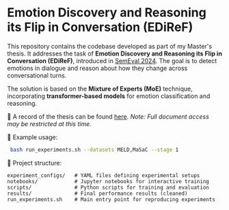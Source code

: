 # Emotion Discovery and Reasoning its Flip in Conversation (EDiReF)

This repository contains the codebase developed as part of my Master's thesis. It addresses the task of **Emotion Discovery and Reasoning its Flip in Conversation (EDiReF)**, introduced in [SemEval 2024](https://semeval.github.io/SemEval2024/). The goal is to detect emotions in dialogue and reason about how they change across conversational turns.

The solution is based on the **Mixture of Experts (MoE)** technique, incorporating **transformer-based models** for emotion classification and reasoning.

📄 A record of the thesis can be found [here](https://repo.pw.edu.pl/info/master/WUT7d61093cf864411ebc750603bb42cee5?r=supervisedwork&ps=20&tab=&title=Prace%2Bmagisterskie%2B%25E2%2580%2593%2BZastosowanie%2Bmieszaniny%2Bekspert%25C3%25B3w%2Bdo%2Brozpoznawania%2Bemocji%2Bi%2Bwypowiedzi%2Bpowoduj%25C4%2585cych%2Bzmian%25C4%2599%2Bemocji%2Bw%2Bkonwersacji%2B%25E2%2580%2593%2BPolitechnika%2BWarszawska&lang=pl).
*Note: Full document access may be restricted at this time.*

🔧 Example usage:
```bash
 bash run_experiments.sh --datasets MELD,MaSaC --stage 1
 ```

📁 Project structure:
```
experiment_configs/   # YAML files defining experimental setups 
notebooks/            # Jupyter notebooks for interactive training
scripts/              # Python scripts for training and evaluation
results/              # Final performance results (cleaned)
run_experiments.sh    # Main entry point for reproducing experiments
```
